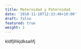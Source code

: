 ```yaml
---
title: Maternidad y Paternidad
date: '2018-11-18T12:33:46+10:00'
draft: false
featured: true
weight: 1
---
```

kldfjlñkjdksañfj
